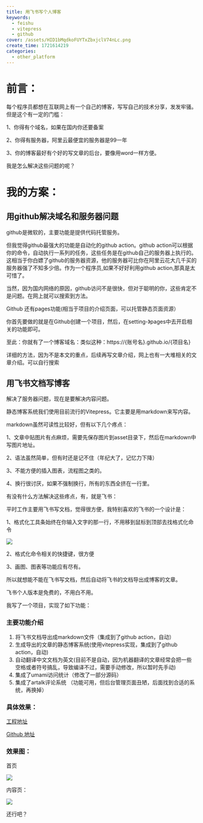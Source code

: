 ```yaml
---
title: 用飞书写个人博客
keywords:
  - feishu
  - vitepress
  - github
cover: /assets/HID1bMqdkoFUYTxZbxjclV74nLc.png
create_time: 1721614219
categories:
  - other_platform
---
```



# **前言：**

每个程序员都想在互联网上有一个自己的博客，写写自己的技术分享，发发牢骚。但是这个有一定的门槛：

1、你得有个域名，如果在国内你还要备案

2、你得有服务器，阿里云最便宜的服务器是99一年

3、你的博客最好有个好的写文章的后台，要像用word一样方便。

我是怎么解决这些问题的呢？

# **我的方案：**

## **用github解决域名和服务器问题**

github是微软的，主要功能是提供代码托管服务。

但我觉得github最强大的功能是自动化的github action。github action可以根据你的命令，自动执行一系列的任务，这些任务是在github自己的服务器上执行的。这相当于你白嫖了github的服务器资源，他的服务器可比你在阿里云花大几千买的服务器强了不知多少倍。作为一个程序员,如果不好好利用github action,那真是太可惜了。

当然，因为国内网络的原因，github访问不是很快，但对于聪明的你，这些肯定不是问题。在网上就可以搜索到方法。

Github 还有pages功能(相当于项目的介绍页面，可以托管静态页面资源）

你首先要做的就是在Github创建一个项目，然后，在setting-》pages中去开启相关的功能即可。

至此：你就有了一个博客域名：类似这种：https://{账号名}.github.io/{项目名}

详细的方法，因为不是本文的重点，后续再写文章介绍，网上也有一大堆相关的文章介绍。可以自行搜索

## 用飞书文档写博客

解决了服务器问题，现在是要解决内容问题。

静态博客系统我们使用目前流行的Vitepress。它主要是用markdown来写内容。

markdown虽然可读性比较好，但有以下几个疼点：

1、文章中贴图片有点麻烦，需要先保存图片到asset目录下，然后在markdown中写图片地址。

2、语法虽然简单，但有时还是记不住（年纪大了，记忆力下降）

3、不能方便的插入图表，流程图之类的。

4、换行很讨厌，如果不强制换行，所有的东西全挤在一行里。

有没有什么方法解决这些疼点，有，就是飞书：

平时工作主要用飞书写文档，觉得很方便，我特别喜欢的飞书的一个设计是：

1、格式化工具条始终在你输入文字的那一行，不用移到鼠标到顶部去找格式化命令

<img src="/assets/JL3WbhVrDoFbr7xM5IFch6SRnph.png" src-width="1070" class="markdown-img m-auto" src-height="475" align="center"/>

2、格式化命令相关的快捷键，很方便

3、画图、图表等功能应有尽有。

所以就想能不能在飞书写文档，然后自动将飞书的文档导出成博客的文章。

飞书个人版本是免费的，不用白不用。

我写了一个项目，实现了如下功能：

### 主要功能介绍

1. 将飞书文档导出成markdown文件（集成到了github action，自动）
2. 生成导出的文章的静态博客系统(使用vitepress实现，集成到了github action，自动)
3. 自动翻译中文文档为英文(目前不是自动，因为机器翻译的文章经常会把一些空格或者符号搞乱，导致编译不过，需要手动修改，所以暂时先手动)
4. 集成了umami访问统计（修改了一部分源码）
5. 集成了artalk评论系统 （功能可用，但后台管理页面丑陋，后面找到合适的系统，再换掉）

### 具体效果：

[工程地址](https://github.com/ftyszyx/feishu-vitepress)

[Github 地址](https://ftyszyx.github.io/feishu-vitepress/)

### 效果图：

首页

<img src="/assets/VNQ5bJ3qRoqo3gxUrF1c1t9Enlh.png" src-width="1256" class="markdown-img m-auto" src-height="493" align="center"/>

内容页：

<img src="/assets/RbgjbpOUjojmoGxtjWXcpdt8nld.png" src-width="1290" class="markdown-img m-auto" src-height="519" align="center"/>

还行吧？ 

